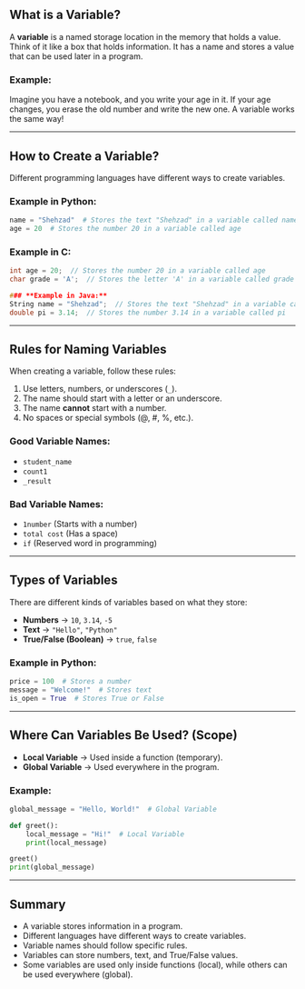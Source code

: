 ## **What is a Variable?**  
A **variable** is a named storage location in the memory that holds a value. Think of it like a box that holds information. It has a name and stores a value that can be used later in a program.  

### **Example:**  
Imagine you have a notebook, and you write your age in it. If your age changes, you erase the old number and write the new one. A variable works the same way!  

---

## **How to Create a Variable?**  
Different programming languages have different ways to create variables.  

### **Example in Python:**  
```Python
name = "Shehzad"  # Stores the text "Shehzad" in a variable called name  
age = 20  # Stores the number 20 in a variable called age  
```

### **Example in C:**  
```C
int age = 20;  // Stores the number 20 in a variable called age
char grade = 'A';  // Stores the letter 'A' in a variable called grade  

### **Example in Java:**  
String name = "Shehzad";  // Stores the text "Shehzad" in a variable called name  
double pi = 3.14;  // Stores the number 3.14 in a variable called pi  
```
---

## **Rules for Naming Variables**  
When creating a variable, follow these rules:  
1. Use letters, numbers, or underscores (`_`).  
2. The name should start with a letter or an underscore.  
3. The name **cannot** start with a number.  
4. No spaces or special symbols (@, #, %, etc.).  

### **Good Variable Names:**  
-  `student_name`  
-  `count1`  
-  `_result`  

### **Bad Variable Names:**  
-  `1number` (Starts with a number)  
-  `total cost` (Has a space)  
-  `if` (Reserved word in programming)  

---

## **Types of Variables**  
There are different kinds of variables based on what they store:  
- **Numbers** → `10`, `3.14`, `-5`  
- **Text** → `"Hello"`, `"Python"`
- **True/False (Boolean)** → `true`, `false`  

### **Example in Python:**  
```Python
price = 100  # Stores a number  
message = "Welcome!"  # Stores text  
is_open = True  # Stores True or False  
```
---

## **Where Can Variables Be Used? (Scope)**  
- **Local Variable** → Used inside a function (temporary).  
- **Global Variable** → Used everywhere in the program.  

### **Example:**  
```python
global_message = "Hello, World!"  # Global Variable  

def greet():  
	local_message = "Hi!"  # Local Variable  
	print(local_message)  

greet()  
print(global_message)  
```
---

## **Summary**  
-  A variable stores information in a program.  
-  Different languages have different ways to create variables.  
-  Variable names should follow specific rules.  
-  Variables can store numbers, text, and True/False values.  
-  Some variables are used only inside functions (local), while others can be used everywhere (global).  

